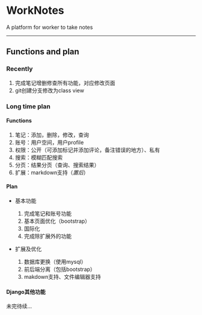 # WorkNotes

A platform for worker to take notes

---

## Functions and plan

### Recently

1. 完成笔记增删修查所有功能，对应修改页面
2. git创建分支修改为class view

### Long time plan

#### Functions

1. 笔记：添加，删除，修改，查询
2. 账号：用户空间，用户profile
3. 权限：公开（可添加标记并添加评论，备注错误的地方）、私有
4. 搜索：模糊匹配搜索
5. 分页：结果分页（查询、搜索结果）
6. 扩展：markdown支持（_置后_）

#### Plan

- 基本功能

  1. 完成笔记和账号功能
  2. 基本页面优化（bootstrap）
  3. 国际化
  4. 完成除扩展外的功能

- 扩展及优化

  1. 数据库更换（使用mysql）
  2. 前后端分离（包括bootstrap）
  3. makdown支持、文件编辑器支持

#### Django其他功能

未完待续...
